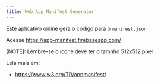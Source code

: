 ```yaml
---
title: Web App Manifest Generator
---
```


Este aplicativo online gera o código para o `manifest.json`

Acesse <https://app-manifest.firebaseapp.com/>

[NOTE]: Lembre-se o ícone deve ter o tamnho 512x512 pixel.

Leia mais em:
* <https://www.w3.org/TR/appmanifest/>
